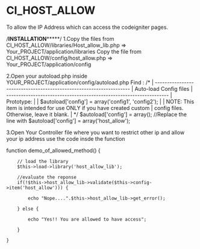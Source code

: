 # CI_HOST_ALLOW
To allow the IP Address which can access the codeigniter pages.


/************************************INSTALLATION*****************************************/
1.Copy the files from CI_HOST_ALLOW/libraries/Host_allow_lib.php => Your_PROJECT/application/libraries
  Copy the file from CI_HOST_ALLOW/config/host_allow.php => Your_PROJECT/application/config

2.Open your autoload.php inside YOUR_PROJECT/application/config/autoload.php
  Find :
        /*
| -------------------------------------------------------------------
|  Auto-load Config files
| -------------------------------------------------------------------
| Prototype:
|
|	$autoload['config'] = array('config1', 'config2');
|
| NOTE: This item is intended for use ONLY if you have created custom
| config files.  Otherwise, leave it blank.
|
*/
$autoload['config'] = array();
//Replace the line with
$autoload['config'] = array('host_allow');

3.Open Your Controller file where you want to restrict other ip and allow your ip address use the code insde the function

function demo_of_allowed_method() {
	
		// load the library 
		$this->load->library('host_allow_lib');
		
		//evaluate the reponse
		if(!$this->host_allow_lib->validate($this->config->item('host_allow'))) {
		
			echo "Nope....".$this->host_allow_lib->get_error();
			
		} else {
		
			echo "Yes!! You are allowed to have access";
			
		}
		
	}

